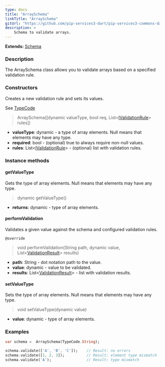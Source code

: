 ```yaml
---
type: docs
title: "ArraySchema"
linkTitle: "ArraySchema"
gitUrl: "https://github.com/pip-services3-dart/pip-services3-commons-dart"
description: >
    Schema to validate arrays.
---
```


**Extends:** [Schema](../schema)

### Description

The ArraySchema class allows you to validate arrays based on a specified validation rule.

### Constructors
Creates a new validation rule and sets its values.

See [TypeCode](../convert/type_code)

> ArraySchema([dynamic valueType, bool req, List<[IValidationRule](../ivalidation_rule)> rules])

- **valueType**: dynamic - a type of array elements. Null means that elements may have any type.
- **required**: bool - (optional) true to always require non-null values.
- **rules**: List<[IValidationRule](../ivalidation_rule)> - (optional) list with validation rules.

### Instance methods

#### getValueType
Gets the type of array elements.
Null means that elements may have any type.

> dynamic getValueType()

- **returns**: dynamic - type of array elements.


#### performValidation
Validates a given value against the schema and configured validation rules.

`@override`
> void performValidation(String path, dynamic value, List<[ValidationResult](../validation_result)> results)

- **path**: String - dot notation path to the value.
- **value**: dynamic - value to be validated.
- **results**: List<[ValidationResult](../validation_result)> - list with validation results.


#### setValueType
Sets the type of array elements.
Null means that elements may have any type.

> void setValueType(dynamic value)

- **value**: dynamic - type of array elements.

### Examples 
```dart
var schema =  ArraySchema(TypeCode.String);

schema.validate(['A', 'B', 'C']);    // Result: no errors
schema.validate([1, 2, 3]);          // Result: element type mismatch
schema.validate('A');                // Result: type mismatch         

```
